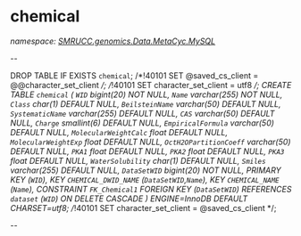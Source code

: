 ﻿# chemical
_namespace: [SMRUCC.genomics.Data.MetaCyc.MySQL](./index.md)_

--
 
 DROP TABLE IF EXISTS `chemical`;
 /*!40101 SET @saved_cs_client = @@character_set_client */;
 /*!40101 SET character_set_client = utf8 */;
 CREATE TABLE `chemical` (
 `WID` bigint(20) NOT NULL,
 `Name` varchar(255) NOT NULL,
 `Class` char(1) DEFAULT NULL,
 `BeilsteinName` varchar(50) DEFAULT NULL,
 `SystematicName` varchar(255) DEFAULT NULL,
 `CAS` varchar(50) DEFAULT NULL,
 `Charge` smallint(6) DEFAULT NULL,
 `EmpiricalFormula` varchar(50) DEFAULT NULL,
 `MolecularWeightCalc` float DEFAULT NULL,
 `MolecularWeightExp` float DEFAULT NULL,
 `OctH2OPartitionCoeff` varchar(50) DEFAULT NULL,
 `PKA1` float DEFAULT NULL,
 `PKA2` float DEFAULT NULL,
 `PKA3` float DEFAULT NULL,
 `WaterSolubility` char(1) DEFAULT NULL,
 `Smiles` varchar(255) DEFAULT NULL,
 `DataSetWID` bigint(20) NOT NULL,
 PRIMARY KEY (`WID`),
 KEY `CHEMICAL_DWID_NAME` (`DataSetWID`,`Name`),
 KEY `CHEMICAL_NAME` (`Name`),
 CONSTRAINT `FK_Chemical1` FOREIGN KEY (`DataSetWID`) REFERENCES `dataset` (`WID`) ON DELETE CASCADE
 ) ENGINE=InnoDB DEFAULT CHARSET=utf8;
 /*!40101 SET character_set_client = @saved_cs_client */;
 
 --




